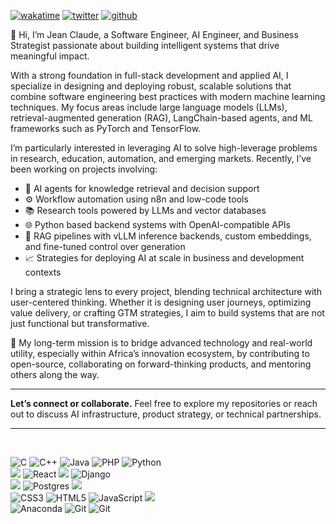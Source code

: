 [![wakatime](https://wakatime.com/badge/user/ef27af5b-4eed-4e87-8eb4-dcd287cfdfd3.svg)](https://wakatime.com/@ef27af5b-4eed-4e87-8eb4-dcd287cfdfd3)
[![twitter](https://img.shields.io/twitter/follow/hicodev?label=followers&logo=twitter&color=%23007ec6&style=plastic)](https://twitter.com/@hicodev)
[![github](https://img.shields.io/github/followers/hicodev-rw?logo=github&style=plastic)](https://github.com/hicodev-rw?tab=followers)


👋 Hi, I’m Jean Claude, a Software Engineer, AI Engineer, and Business Strategist passionate about building intelligent systems that drive meaningful impact.

With a strong foundation in full-stack development and applied AI, I specialize in designing and deploying robust, scalable solutions that combine software engineering best practices with modern machine learning techniques. My focus areas include large language models (LLMs), retrieval-augmented generation (RAG), LangChain-based agents, and ML frameworks such as PyTorch and TensorFlow.

I’m particularly interested in leveraging AI to solve high-leverage problems in research, education, automation, and emerging markets. Recently, I’ve been working on projects involving:

* 🧠 AI agents for knowledge retrieval and decision support
* ⚙️ Workflow automation using n8n and low-code tools
* 📚 Research tools powered by LLMs and vector databases
* 🌐 Python based backend systems with OpenAI-compatible APIs
* 🤖 RAG pipelines with vLLM inference backends, custom embeddings, and fine-tuned control over generation
* 📈 Strategies for deploying AI at scale in business and development contexts

I bring a strategic lens to every project, blending technical architecture with user-centered thinking. Whether it is designing user journeys, optimizing value delivery, or crafting GTM strategies, I aim to build systems that are not just functional but transformative.

🧭 My long-term mission is to bridge advanced technology and real-world utility, especially within Africa’s innovation ecosystem, by contributing to open-source, collaborating on forward-thinking products, and mentoring others along the way.

---

**Let’s connect or collaborate.**
Feel free to explore my repositories or reach out to discuss AI infrastructure, product strategy, or technical partnerships.

---
<br />

![C](https://img.shields.io/badge/c-%2300599C.svg?style=for-the-badge&logo=c%2B%2B&logoColor=white)
![C++](https://img.shields.io/badge/c++-%2300599C.svg?style=for-the-badge&logo=c%2B%2B&logoColor=white)
![Java](https://img.shields.io/badge/java-%23ED8B00.svg?style=for-the-badge&logo=java&logoColor=white)
![PHP](https://img.shields.io/badge/php-%23777BB4.svg?style=for-the-badge&logo=php&logoColor=white)
![Python](https://img.shields.io/badge/python-3670A0?style=for-the-badge&logo=python&logoColor=ffdd54)
<br />
![](https://img.shields.io/badge/Node.js-339933?style=for-the-badge&logo=nodedotjs&logoColor=white)
![React](https://img.shields.io/badge/react-%2320232a.svg?style=for-the-badge&logo=react&logoColor=%2361DAFB)
![](https://img.shields.io/badge/Express.js-000000?style=for-the-badge&logo=express&logoColor=white)
![Django](https://img.shields.io/badge/django-%23092E20.svg?style=for-the-badge&logo=django&logoColor=white)
<br />
![](https://img.shields.io/badge/MongoDB-4EA94B?style=for-the-badge&logo=mongodb&logoColor=white)
![Postgres](https://img.shields.io/badge/postgres-%23316192.svg?style=for-the-badge&logo=postgresql&logoColor=white)
![](https://img.shields.io/badge/MySQL-005C84?style=for-the-badge&logo=mysql&logoColor=white)
<br />
![CSS3](https://img.shields.io/badge/css3-%231572B6.svg?style=for-the-badge&logo=css3&logoColor=white)
![HTML5](https://img.shields.io/badge/html5-%23E34F26.svg?style=for-the-badge&logo=html5&logoColor=white)
![JavaScript](https://img.shields.io/badge/javascript-%23323330.svg?style=for-the-badge&logo=javascript&logoColor=%23F7DF1E)
![](https://img.shields.io/badge/Bootstrap-563D7C?style=for-the-badge&logo=bootstrap&logoColor=white)
<br />
![Anaconda](https://img.shields.io/badge/Anaconda-%2344A833.svg?style=for-the-badge&logo=anaconda&logoColor=white)
![Git](https://img.shields.io/badge/git-%23F05033.svg?style=for-the-badge&logo=git&logoColor=white)
![Git](https://img.shields.io/badge/code-%231572B6.svg?style=for-the-badge&logo=code&logoColor=white)

